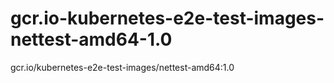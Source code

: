 # gcr.io-kubernetes-e2e-test-images-nettest-amd64-1.0
gcr.io/kubernetes-e2e-test-images/nettest-amd64:1.0
